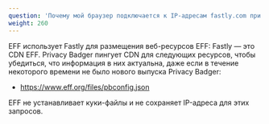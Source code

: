 ```yaml
---
question: 'Почему мой браузер подключается к IP-адресам fastly.com при запуске после установки Privacy Badger?'
weight: 260
---
```


EFF использует Fastly для размещения веб-ресурсов EFF: Fastly — это CDN EFF. Privacy Badger пингует CDN для следующих ресурсов, чтобы убедиться, что информация в них актуальна, даже если в течение некоторого времени не было нового выпуска Privacy Badger:

* https://www.eff.org/files/pbconfig.json

EFF не устанавливает куки-файлы и не сохраняет IP-адреса для этих запросов.
